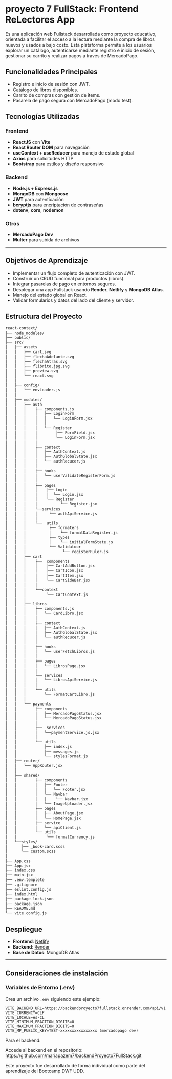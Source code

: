 # proyecto 7 FullStack: Frontend ReLectores App

Es una aplicación web Fullstack desarrollada como proyecto educativo, orientada a facilitar el acceso a la lectura mediante la compra de libros nuevos y usados a bajo costo. Esta plataforma permite a los usuarios explorar un catálogo, autenticarse mediante registro e inicio de sesión, gestionar su carrito y realizar pagos a través de MercadoPago.

## Funcionalidades Principales

-  Registro e inicio de sesión con JWT.
-  Catálogo de libros disponibles.
-  Carrito de compras con gestión de ítems.
-  Pasarela de pago segura con MercadoPago (modo test).

## Tecnologías Utilizadas

### Frontend
- **ReactJS** con **Vite**
- **React Router DOM** para navegación
- **useContext + useReducer** para manejo de estado global
- **Axios** para solicitudes HTTP
- **Bootstrap** para estilos y diseño responsivo

### Backend
- **Node.js + Express.js**
- **MongoDB** con **Mongoose**
- **JWT** para autenticación
- **bcryptjs** para encriptación de contraseñas
- **dotenv**, **cors**, **nodemon**

### Otros
- **MercadoPago Dev** 
- **Multer** para subida de archivos

---

## Objetivos de Aprendizaje

- Implementar un flujo completo de autenticación con JWT.
- Construir un CRUD funcional para productos (libros).
- Integrar pasarelas de pago en entornos seguros.
- Desplegar una app Fullstack usando **Render**, **Netlify** y **MongoDB Atlas**.
- Manejo del estado global en React.
- Validar formularios y datos del lado del cliente y servidor.
  
## Estructura del Proyecto

```bash
react-context/
├── node_modules/
├── public/
├── src/
│   ├── assets
│   │   ├── cart.svg
│   │   ├── flechaAdelante.svg
│   │   ├── flechaAtras.svg
│   │   ├── flibrito.jpg.svg
│   │   ├── preview.svg
│   │   └── react.svg
│   │ 
│   ├── config/
│   │   └── envLoader.js
│   │ 
│   ├── modules/
│   │   ├── auth
│   │   │    ├── components.js
│   │   │    │   ├── LoginForm
│   │   │    │   │   └── LoginForm.jsx
│   │   │    │   │ 
│   │   │    │   └── Register
│   │   │    │        ├── FormField.jsx
│   │   │    │        └── LoginForm.jsx
│   │   │    │  
│   │   │    ├── context
│   │   │    │   ├── AuthContext.js
│   │   │    │   ├── AuthGlobalState.jsx
│   │   │    │   └── authRecucer.js
│   │   │    │
│   │   │    ├── hooks
│   │   │    │   └── userValidateRegisterForm.js
│   │   │    │ 
│   │   │    ├── pages
│   │   │    │    ├── Login
│   │   │    │    │  └── Login.jsx
│   │   │    │    └── Register
│   │   │    │          └── Register.jsx
│   │   │    └──services         
│   │   │    │     └── authApiService.js
│   │   │    │
│   │   │    └──  utils
│   │   │          ├── formaters
│   │   │          │    └── formatDataRegister.js
│   │   │          ├── types
│   │   │          │    └── initialFormState.js
│   │   │          └── Validatoor
│   │   │                └── registerRuler.js
│   │   ├── cart
│   │   │    ├──  components
│   │   │    │    ├── CartAddButton.jsx
│   │   │    │    ├── CartIcon.jsx
│   │   │    │    ├── CartItem.jsx
│   │   │    │    └── CartSideBar.jsx
│   │   │    │
│   │   │    └──context         
│   │   │         └── CartContext.js
│   │   │
│   │   ├── libros
│   │   │    ├── components.js
│   │   │    │   └── CardLibro.jsx
│   │   │    │    
│   │   │    ├── context
│   │   │    │   ├── AuthContext.js
│   │   │    │   ├── AuthGlobalState.jsx
│   │   │    │   └── authRecucer.js
│   │   │    │
│   │   │    ├── hooks
│   │   │    │   └── userFetchLibros.js
│   │   │    │ 
│   │   │    ├── pages
│   │   │    │   └── LibrosPage.jsx
│   │   │    │         
│   │   │    └── services         
│   │   │    │   └── LibrosApiService.js
│   │   │    │ 
│   │   │    └── utils
│   │   │        └── FormatCartLibro.js
│   │   │ 
│   │   └── payments
│   │        ├── components
│   │        │   ├── MercadoPagoStatus.jsx
│   │        │   └── MercadoPagoStatus.jsx
│   │        │
│   │        ├──  services
│   │        │   └──paymentService.js.jsx
│   │        │
│   │        └── utils
│   │            ├── index.js
│   │            ├── messages.js
│   │            └── stylesFormat.js
│   ├── router/
│   │   └── AppRouter.jsx    
│   │   
│   ├── shared/
│   │        ├── components
│   │        │   ├── Footer
│   │        │   │   └── Footer.jsx
│   │        │   └── Navbar
│   │        │   │    └── Navbar.jsx
│   │        │   └── ImageUploader.jsx
│   │        ├── pages
│   │        │   ├── AboutPage.jsx
│   │        │   └── HomePage.jsx 
│   │        ├── service
│   │        │   └── apiClient.js
│   │        └── utils
│   │             └── formatCurrency.js       
│   └──styles/
│      ├── _book-card.scss
│      └── custom.scss
│ 
├── App.css
├── App.jsx
├── index.css   
├── main.jsx 
├── .env.templete
├── .gitignore
├── eslint.config.js
├── index.html
├── package-lock.json
├── package.json
├── README.md
└── vite.config.js


```

##  Despliegue

- **Frontend**: [Netlify](https://relectores.netlify.app)
- **Backend**: [Render](https://backendproyecto7fullstack.onrender.com)
- **Base de Datos**: MongoDB Atlas

---

## Consideraciones de instalación

### Variables de Entorno (.env)

Crea un archivo `.env` siguiendo este ejemplo:

```env
VITE_BACKEND_URL=https://backendproyecto7fullstack.onrender.com/api/v1
VITE_CURRENCY=CLP
VITE_LOCALE=es-CL
VITE_MINIMUM_FRACTION_DIGITS=0
VITE_MAXIMUM_FRACTION_DIGITS=0
VITE_MP_PUBLIC_KEY=TEST-xxxxxxxxxxxxxxxx (mercadopago dev)
```
Para el backend:

Accede al backend en el repositorio: https://github.com/mariapazem7/backendProyecto7FullStack.git

Este proyecto fue desarrollado de forma individual como parte del aprendizaje del Bootcamp DWF UDD.
